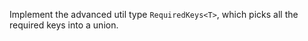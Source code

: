Implement the advanced util type `RequiredKeys<T>`, which picks all the required keys into a union.
